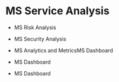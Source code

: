 # MS Service Analysis

* MS Risk Analysis
* MS Security Analysis
* MS Analytics and MetricsMS Dashboard
* MS Dashboard

* MS Dashboard

